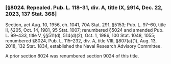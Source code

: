 ### [§8024. Repealed. Pub. L. 118–31, div. A, title IX, §914, Dec. 22, 2023, 137 Stat. 368] ###

Section, act Aug. 10, 1956, ch. 1041, 70A Stat. 291, §5153; Pub. L. 97–60, title II, §205, Oct. 14, 1981, 95 Stat. 1007; renumbered §5024 and amended Pub. L. 99–433, title V, §§511(d), 514(d)(2), Oct. 1, 1986, 100 Stat. 1048, 1055; renumbered §8024, Pub. L. 115–232, div. A, title VIII, §807(a)(1), Aug. 13, 2018, 132 Stat. 1834, established the Naval Research Advisory Committee.

A prior section 8024 was renumbered section 9024 of this title.